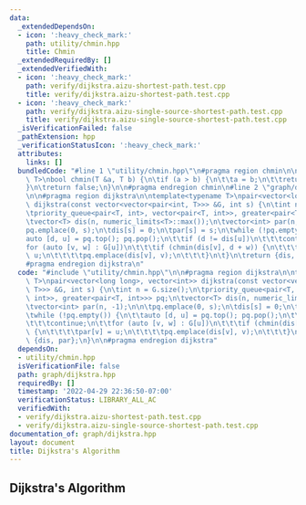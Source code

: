 ```yaml
---
data:
  _extendedDependsOn:
  - icon: ':heavy_check_mark:'
    path: utility/chmin.hpp
    title: Chmin
  _extendedRequiredBy: []
  _extendedVerifiedWith:
  - icon: ':heavy_check_mark:'
    path: verify/dijkstra.aizu-shortest-path.test.cpp
    title: verify/dijkstra.aizu-shortest-path.test.cpp
  - icon: ':heavy_check_mark:'
    path: verify/dijkstra.aizu-single-source-shortest-path.test.cpp
    title: verify/dijkstra.aizu-single-source-shortest-path.test.cpp
  _isVerificationFailed: false
  _pathExtension: hpp
  _verificationStatusIcon: ':heavy_check_mark:'
  attributes:
    links: []
  bundledCode: "#line 1 \"utility/chmin.hpp\"\n#pragma region chmin\n\ntemplate<typename\
    \ T>\nbool chmin(T &a, T b) {\n\tif (a > b) {\n\t\ta = b;\n\t\treturn true;\n\t\
    }\n\treturn false;\n}\n\n#pragma endregion chmin\n#line 2 \"graph/dijkstra.hpp\"\
    \n\n#pragma region dijkstra\n\ntemplate<typename T>\npair<vector<long long>, vector<int>>\
    \ dijkstra(const vector<vector<pair<int, T>>> &G, int s) {\n\tint n = G.size();\n\
    \tpriority_queue<pair<T, int>, vector<pair<T, int>>, greater<pair<T, int>>> pq;\n\
    \tvector<T> dis(n, numeric_limits<T>::max());\n\tvector<int> par(n, -1);\n\n\t\
    pq.emplace(0, s);\n\tdis[s] = 0;\n\tpar[s] = s;\n\twhile (!pq.empty()) {\n\t\t\
    auto [d, u] = pq.top(); pq.pop();\n\t\tif (d != dis[u])\n\t\t\tcontinue;\n\t\t\
    for (auto [v, w] : G[u])\n\t\t\tif (chmin(dis[v], d + w)) {\n\t\t\t\tpar[v] =\
    \ u;\n\t\t\t\tpq.emplace(dis[v], v);\n\t\t\t}\n\t}\n\treturn {dis, par};\n}\n\n\
    #pragma endregion dijkstra\n"
  code: "#include \"utility/chmin.hpp\"\n\n#pragma region dijkstra\n\ntemplate<typename\
    \ T>\npair<vector<long long>, vector<int>> dijkstra(const vector<vector<pair<int,\
    \ T>>> &G, int s) {\n\tint n = G.size();\n\tpriority_queue<pair<T, int>, vector<pair<T,\
    \ int>>, greater<pair<T, int>>> pq;\n\tvector<T> dis(n, numeric_limits<T>::max());\n\
    \tvector<int> par(n, -1);\n\n\tpq.emplace(0, s);\n\tdis[s] = 0;\n\tpar[s] = s;\n\
    \twhile (!pq.empty()) {\n\t\tauto [d, u] = pq.top(); pq.pop();\n\t\tif (d != dis[u])\n\
    \t\t\tcontinue;\n\t\tfor (auto [v, w] : G[u])\n\t\t\tif (chmin(dis[v], d + w))\
    \ {\n\t\t\t\tpar[v] = u;\n\t\t\t\tpq.emplace(dis[v], v);\n\t\t\t}\n\t}\n\treturn\
    \ {dis, par};\n}\n\n#pragma endregion dijkstra"
  dependsOn:
  - utility/chmin.hpp
  isVerificationFile: false
  path: graph/dijkstra.hpp
  requiredBy: []
  timestamp: '2022-04-29 22:36:50-07:00'
  verificationStatus: LIBRARY_ALL_AC
  verifiedWith:
  - verify/dijkstra.aizu-shortest-path.test.cpp
  - verify/dijkstra.aizu-single-source-shortest-path.test.cpp
documentation_of: graph/dijkstra.hpp
layout: document
title: Dijkstra's Algorithm
---
```


## Dijkstra's Algorithm
